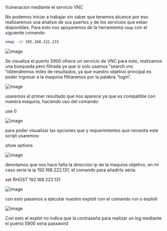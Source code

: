 Vulneracion mediante el servicio VNC

No podemos iniciar a trabajar sin saber que tenemos alcance por eso realizaremos una analisis de sus puertos y de los servicios que estan disponibles.
Para esto nos apoyaremos de la herramienta `nmap` con el siguiente comando:

```bash
nmap -sV 192.168.222.131 
```
![image](https://github.com/user-attachments/assets/08d5d404-3bf6-40b6-aaba-69b70e00629e)

Se visualiza el puerto 5900 ofrece un servicio de VNC para esto, realizamos una búsqueda pero filtrada ya que si solo usamos “search vnc ”obtendremos miles de resultados, ya que nuestro objetivo principal es poder ingresar a la maquina filtraremos por la palabra “login”.

![image](https://github.com/user-attachments/assets/07d8569e-aa57-42dd-aada-f7509bf6835e)

usaremos el primer resultado que nos aparece ya que es compatible con nuestra maquina, haciendo uso del comando:

use 0

![image](https://github.com/user-attachments/assets/7cfb3923-102d-47ad-a092-e818c4955765)

para poder visualizar las opciones que y requerimientos que necesita este script usaremos:

show options

![image](https://github.com/user-attachments/assets/0b12282f-5e9e-455c-8033-b63aded4dff2)

denotamos que nos hace falta la direccion ip de la maquina objetivo, en mi caso seria la ip 192.168.222.131, el comando para añadirlo seria:

set RHOST 192.168.222.131

![image](https://github.com/user-attachments/assets/e4606faf-6cd2-4540-96b6-086e6b4a09bf)

con esto pasamos a ejecutar nuestro exploit con el comando run o exploit

![image](https://github.com/user-attachments/assets/24d6f244-f295-42a3-a6dd-62ff458f0b43)

Con esto el explot no indica que la contraseña para realizar un log mediante el puerto 5900 seria password


